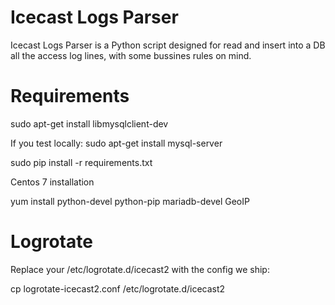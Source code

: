 Icecast Logs Parser
===================

Icecast Logs Parser is a Python script designed for read and insert into a DB all the access log lines, with some bussines rules on mind.


Requirements
============

sudo apt-get install libmysqlclient-dev

If you test locally:
    sudo apt-get install mysql-server

sudo pip install -r requirements.txt

Centos 7 installation

yum install python-devel python-pip mariadb-devel GeoIP


Logrotate
=========

Replace your /etc/logrotate.d/icecast2 with the config we ship:

cp logrotate-icecast2.conf /etc/logrotate.d/icecast2
